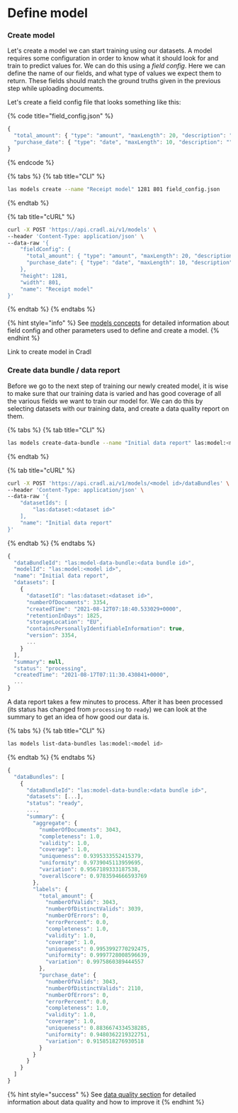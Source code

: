 # Define model

### Create model

Let's create a model we can start training using our datasets. A model requires some configuration in order to know what it should look for and train to predict values for. We can do this using a _field config_. Here we can define the name of our fields, and what type of values we expect them to return. These fields should match the ground truths given in the previous step while uploading documents.

Let's create a field config file that looks something like this:

{% code title="field\_config.json" %}
```javascript
{
  "total_amount": { "type": "amount", "maxLength": 20, "description": "" },
  "purchase_date": { "type": "date", "maxLength": 10, "description": "" }
}
```
{% endcode %}

{% tabs %}
{% tab title="CLI" %}
```bash
las models create --name "Receipt model" 1281 801 field_config.json
```
{% endtab %}

{% tab title="cURL" %}
```bash
curl -X POST 'https://api.cradl.ai/v1/models' \
--header 'Content-Type: application/json' \
--data-raw '{
    "fieldConfig": {
      "total_amount": { "type": "amount", "maxLength": 20, "description": "" },
      "purchase_date": { "type": "date", "maxLength": 10, "description": "" }
    },
    "height": 1281,
    "width": 801,
    "name": "Receipt model"
}'
```
{% endtab %}
{% endtabs %}

{% hint style="info" %}
See [models concepts](../concepts/models.md) for detailed information about field config and other parameters used to define and create a model.
{% endhint %}

Link to create model in Cradl

### Create data bundle / data report

Before we go to the next step of training our newly created model, it is wise to make sure that our training data is varied and has good coverage of all the various fields we want to train our model for. We can do this by selecting datasets with our training data, and create a data quality report on them.

{% tabs %}
{% tab title="CLI" %}
```bash
las models create-data-bundle --name "Initial data report" las:model:<model id> las:dataset:<dataset id>
```
{% endtab %}

{% tab title="cURL" %}
```bash
curl -X POST 'https://api.cradl.ai/v1/models/<model id>/dataBundles' \
--header 'Content-Type: application/json' \
--data-raw '{
    "datasetIds": [
        "las:dataset:<dataset id>"
    ],
    "name": "Initial data report"
}'
```
{% endtab %}
{% endtabs %}

```javascript
{
  "dataBundleId": "las:model-data-bundle:<data bundle id>",
  "modelId": "las:model:<model id>",
  "name": "Initial data report",
  "datasets": [
    {
      "datasetId": "las:dataset:<dataset id>",
      "numberOfDocuments": 3354,
      "createdTime": "2021-08-12T07:18:40.533029+0000",
      "retentionInDays": 1825,
      "storageLocation": "EU",
      "containsPersonallyIdentifiableInformation": true,
      "version": 3354,
      ...
    }
  ],
  "summary": null,
  "status": "processing",
  "createdTime": "2021-08-17T07:11:30.430841+0000",
  ...
}
```

A data report takes a few minutes to process. After it has been processed \(its status has changed from `processing` to `ready`\) we can look at the summary to get an idea of how good our data is.

{% tabs %}
{% tab title="CLI" %}
```bash
las models list-data-bundles las:model:<model id> 
```
{% endtab %}
{% endtabs %}

```javascript
{
  "dataBundles": [
    {
      "dataBundleId": "las:model-data-bundle:<data bundle id>",
      "datasets": [...],
      "status": "ready",
      ...,
      "summary": {
        "aggregate": {
          "numberOfDocuments": 3043,
          "completeness": 1.0,
          "validity": 1.0,
          "coverage": 1.0,
          "uniqueness": 0.9395333552415379,
          "uniformity": 0.9739045113959695,
          "variation": 0.9567189333187538,
          "overallScore": 0.9783594666593769
        },
        "labels": {
          "total_amount": {
            "numberOfValids": 3043,
            "numberOfDistinctValids": 3039,
            "numberOfErrors": 0,
            "errorPercent": 0.0,
            "completeness": 1.0,
            "validity": 1.0,
            "coverage": 1.0,
            "uniqueness": 0.9953992770292475,
            "uniformity": 0.9997728008596639,
            "variation": 0.9975860389444557
          },
          "purchase_date": {
            "numberOfValids": 3043,
            "numberOfDistinctValids": 2110,
            "numberOfErrors": 0,
            "errorPercent": 0.0,
            "completeness": 1.0,
            "validity": 1.0,
            "coverage": 1.0,
            "uniqueness": 0.8836674334538285,
            "uniformity": 0.9480362219322751,
            "variation": 0.9158518276930518
          }
        }
      }
    }
  ]
}
```

{% hint style="success" %}
See [data quality section](../concepts/training-data.md#data-quality) for detailed information about data quality and how to improve it
{% endhint %}

